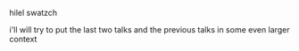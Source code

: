 hilel swatzch

i'll will try to put the last two talks and the previous talks in some
even larger context
